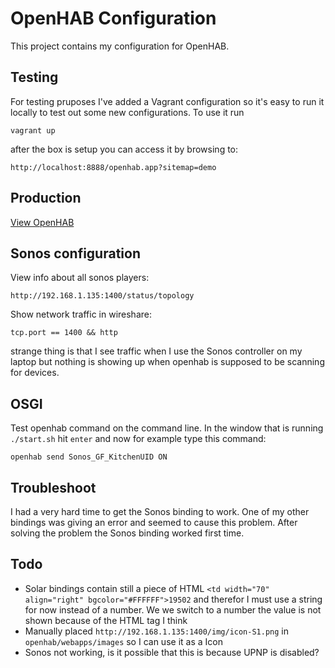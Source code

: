 # OpenHAB Configuration

This project contains my configuration for  OpenHAB.

## Testing

For testing pruposes I've added a Vagrant configuration so it's easy to run it locally to test out some new configurations.
To use it run

    vagrant up

after the box is setup you can access it by browsing to:

    http://localhost:8888/openhab.app?sitemap=demo

## Production

[View OpenHAB](http://192.168.1.117:8080/openhab.app?sitemap=demo)

## Sonos configuration

View info about all sonos players:

    http://192.168.1.135:1400/status/topology

Show network traffic in wireshare:

    tcp.port == 1400 && http

strange thing is that I see traffic when I use the Sonos controller on my laptop but nothing is showing up when openhab is supposed to be scanning for devices.

## OSGI

Test openhab command on the command line. In the window that is running `./start.sh` hit `enter` and now for example type this command:

    openhab send Sonos_GF_KitchenUID ON

## Troubleshoot

I had a very hard time to get the Sonos binding to work. One of my  other bindings was giving an error and seemed to cause this problem. After solving the problem the Sonos binding worked first time.

## Todo

* Solar bindings contain still a piece of HTML `<td width="70" align="right" bgcolor="#FFFFFF">19502` and therefor I must use a string for now instead of a number. We we switch to a number the value is not shown because of the HTML tag I think
* Manually placed `http://192.168.1.135:1400/img/icon-S1.png` in `openhab/webapps/images` so I can use it as a Icon
* Sonos not working, is it possible that this is because UPNP is disabled?

